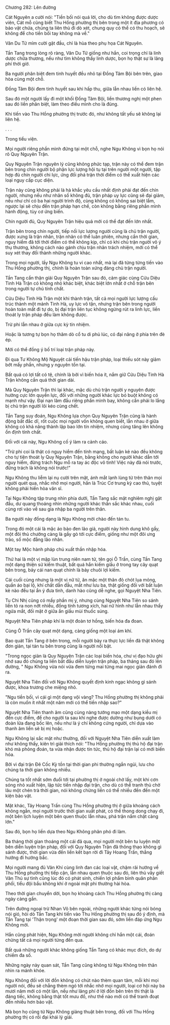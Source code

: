 




Chương 282: Lên đường


Cát Nguyên a cười nói: "Tiền bối nói quá lời, cho dù tìm không được dược viên, Cát mỗ cũng biết Thu Hồng phường thị bên trong một ít địa phương có bảo vật chứa, chúng ta liên thủ đi dò xét, chung quy có thể có thu hoạch, sẽ không để cho tiền bối tay không mà về."

Vân Du Tử mỉm cười gật đầu, chỉ là hùa theo phụ họa Cát Nguyên.

Tần Tang trong lòng rõ ràng, Vân Du Tử giống như hắn, coi trọng chỉ là linh dược chữa thương, nếu như tìm không thấy linh dược, bọn họ thật sự là lãng phí thời giờ.

Ba người phân biệt đem tinh huyết đều nhỏ tại Đồng Tâm Bội bên trên, giao hòa cùng một chỗ.

Đồng Tâm Bội đem tinh huyết sau khi hấp thu, giữa lẫn nhau liền có liên hệ.

Sau đó một người lấy đi một khối Đồng Tâm Bội, liền thương nghị một phen sau đó liền phân biệt, làm theo điều mình cho là đúng.

Khi tiến vào Thu Hồng phường thị trước đó, như không tất yếu sẽ không lại liên hệ.

. . .

Trong tiểu viện.

Mọi người riêng phần mình đứng tại một chỗ, nghe Ngu Không vì bọn họ nói rõ Quy Nguyên Trận.

Quy Nguyên Trận nguyên lý cũng không phức tạp, trận này có thể đem trận bên trong chín người bộ phận lực lượng hội tụ tại trên người một người, tập hợp đủ chín người chi lực, ứng đối phá trận thời điểm có thể xuất hiện các loại nguy cấp cục diện.

Trận này cũng không phải là hà khắc yêu cầu nhất định phải đạt đến chín người, nhưng nếu như nhân số không đủ, trận pháp uy lực cũng sẽ đại giảm, nếu như chỉ có ba hai người trình độ, cùng không có không sai biệt lắm, ngược lại sẽ chịu đến trận pháp hạn chế, còn không bằng riêng phần mình hành động, tùy cơ ứng biến.

Chín người đủ, Quy Nguyên Trận hiệu quả mới có thể đạt đến lớn nhất.

Trận bên trong chín người, tiếp nối lực lượng người cũng là chủ trận người, được xưng là trận nhãn, trận nhãn có thể luân phiên, nhưng cần thời gian, nguy hiểm đã tới thời điểm có thể không kịp, chỉ có khi chủ trận người vô ý thụ thương, không cách nào gánh chịu trận nhãn trách nhiệm, mới có thể suy xét thay đổi thành những người khác.

Trong mọi người, lấy Ngu Không tu vi cao nhất, mà lại đã từng từng tiến vào Thu Hồng phường thị, chính là hoàn toàn xứng đáng chủ trận người.

Tần Tang cẩn thận giải Quy Nguyên Trận sau đó, cảm giác cùng Cửu Diệu Tinh Hà Trận có không nhỏ khác biệt, khác biệt lớn nhất ở chỗ trận bên trong người tự chủ tính chất.

Cửu Diệu Tinh Hà Trận một khi thành trận, tất cả mọi người lực lượng cấu trúc thành một mảnh Tinh Hà, uy lực vô tận, nhưng trận bên trong người hoàn toàn mất đi tự do, bị đại trận liên tục không ngừng rút ra linh lực, liền thoát ly trận pháp đều làm không được.

Trừ phi lẫn nhau ở giữa cực kỳ tín nhiệm.

Hoặc là tương tự bọn họ thăm dò cổ tu di phủ lúc, có đại năng ở phía trên đè ép.

Mới có thể đồng ý bố trí loại trận pháp này.

Đi qua Tư Không Mộ Nguyệt cải tiến hậu trận pháp, loại thiếu sót này giảm bớt mấy phần, nhưng y nguyên tồn tại.

Bất quá có lợi tất có tệ, chính là bởi vì biến hóa ít, nắm giữ Cửu Diệu Tinh Hà Trận không cần quá thời gian dài.

Mà Quy Nguyên Trận thì lại khác, mặc dù chủ trận người y nguyên được hưởng cực lớn quyền lực, đối với những người khác lực bó buột không có mạnh như vậy. Đại nạn lâm đầu riêng phần mình bay, không cần phải lo lắng bị chủ trận người lôi kéo cùng chết.

Tần Tang suy đoán, Ngu Không lựa chọn Quy Nguyên Trận cũng là hành động bất đắc dĩ, rốt cuộc mọi người vốn không quen biết, lẫn nhau ở giữa không có khả năng thành lập bao lớn tín nhiệm, nhưng cũng tăng lên không ổn định tính chất.

Đối với cái này, Ngu Không cố ý làm ra cảnh cáo.

"Trừ phi coi là thật có nguy hiểm đến tính mạng, bất luận kẻ nào đều không cho tự tiện thoát ly Quy Nguyên Trận, bằng không cho người khác dẫn tới nguy hiểm, đừng trách Ngu mỗ ra tay ác độc vô tình! Việc này đã nói trước, đừng trách là không nói trước!"

Ngu Không thu liễm lại nụ cười trên mặt, ánh mắt lạnh lùng từ trên thân mọi người quét qua, nhắc nhở mọi người, hắn là Trúc Cơ trung kỳ cao thủ, tuyệt không phải hiền hòa văn sĩ.

Tại Ngu Không tập trung nhìn phía dưới, Tần Tang sắc mặt nghiêm nghị gật đầu, dư quang thoáng nhìn những người khác thần sắc khác nhau, cuối cùng rơi vào về sau gia nhập ba người trên thân.

Ba người này đồng dạng là Ngu Không mời chào đến tán tu.

Trong đó một cái là mặc áo bào đen lão giả, người này hình dung khô gầy, một đôi thủ chưởng càng là gầy gò tới cực điểm, giống như một đôi ưng trảo, số mộc đằng lão nhân.

Một tay Mộc hành pháp chú xuất thần nhập hóa.

Thứ hai là một vị mập lùn trung niên nam tử, tên gọi Ô Trần, cùng Tần Tang một dạng thiện sử kiếm thuật, bất quá hắn kiếm giấu ở trong tay cây quạt bên trong, bảy cái nan quạt chính là bảy chuôi lợi kiếm.

Cái cuối cùng nhưng là một vị nữ tử, ăn mặc một thân đỏ chót lụa mỏng, quần áo bại lộ, khí chất dẫn đầu, mắt như lưu ba, thật giống đối với bất luận kẻ nào đều tại ẩn ý đưa tình, danh hào cũng dễ nghe, gọi Nguyệt Nha Tiên.

Tu Chi Nhị cũng có mấy phần mị ý, nhưng cùng Nguyệt Nha Tiên so sánh liền tỏ ra non nớt nhiều, đồng tính tương xích, hai nữ hình như lẫn nhau thấy ngứa mắt, đối mặt ở giữa ẩn giấu mùi thuốc súng.

Nguyệt Nha Tiên pháp khí là một đoàn tơ hồng, biến hóa đa đoan.

Cùng Ô Trần cây quạt một dạng, càng giống một loại ám khí.

Bao quát Tần Tang ở bên trong, mỗi người bày ra thực lực liền đã thật không đơn giản, tại tán tu bên trong cũng là người nổi bật.

"Trong ngọc giản là Quy Nguyên Trận các loại biến hóa, chư vị đạo hữu ghi nhớ sau đó chúng ta liền bắt đầu diễn luyện trận pháp, ba tháng sau đó lên đường, " Ngu Không vừa nói vừa đem từng mai từng mai ngọc giản đánh đi ra.

Nguyệt Nha Tiên đối với Ngu Không quyết định kinh ngạc không gì sánh được, khoa trương che miệng nhỏ.

"Ngu tiền bối, vì cái gì một dạng vội vàng? Thu Hồng phường thị không phải là còn muốn ít nhất một năm mới có thể tiến nhập sao?"

Nguyệt Nha Tiên thanh âm cũng cùng nàng tướng mạo một dạng kiều mị đến cực điểm, để cho người ta sau khi nghe được dường như bụng dưới có đoàn lửa đang bốc lên, nếu như là ý chí không cứng người, chỉ dựa vào thanh âm liền sẽ bị mị hoặc.

Ngu Không lại sắc mặt như thường, đối với Nguyệt Nha Tiên diễn xuất làm như không thấy, kiên trì giải thích nói: "Thu Hồng phường thị thủ hộ đại trận khó mà phỏng đoán, ta vừa nhận được tin tức, thủ hộ đại trận lại có mới biến hóa.

Bởi vì đại trận Đê Cốc Kỳ tồn tại thời gian phi thường ngắn ngủi, lưu cho chúng ta thời gian không nhiều.

Chúng ta tốt nhất sớm đuổi tới tại phường thị ở ngoài chờ lấy, một khi cơn sóng nhỏ xuất hiện, lập tức tiến nhập đại trận, cho dù có thể tranh thủ chờ lâu một chén trà thời gian, nói không chừng liền có thể nhiều đến đến một kiện bảo vật.

Mặt khác, Tây Hoang Trấn cùng Thu Hồng phường thị ở giữa khoảng cách không ngắn, mọi người trước thời gian xuất phát, có thể thong dong chạy đi, một bên lịch luyện một bên quen thuộc lẫn nhau, phá trận nắm chặt càng lớn."

Sau đó, bọn họ liền dựa theo Ngu Không phân phó đi làm.

Ba tháng thời gian thoáng một cái đã qua, mọi người một bên tu luyện một bên diễn luyện trận pháp, đối với Quy Nguyên Trận đã thông thạo không gì sánh được, thời gian vừa đến liền kết bạn rời đi Tây Hoang Trấn, thẳng hướng đi hướng bắc.

Mọi người mang đủ Vân Khí cùng linh đan các loại vật, chậm rãi hướng về Thu Hồng phường thị tiếp cận, lẫn nhau quen thuộc sau đó, liên thủ vây giết Vân Thú sự tình cũng lúc đó có phát sinh, chiến lợi phẩm bình quân phân phối, tiểu đội bầu không khí ở ngoài mặt phi thường hài hòa.

Theo thời gian chuyển dời, bọn họ khoảng cách Thu Hồng phường thị càng ngày càng gần.

Trên đường ngoại trừ Nhan Võ bên ngoài, những người khác từng nói bóng nói gió, hỏi dò Tần Tang khi tiến vào Thu Hồng phường thị sau đó ý định, mà Tần Tang tại 'Thận trọng' một đoạn thời gian sau đó, sớm liền đáp ứng Ngu Không mời.

Hắn cũng phát hiện, Ngu Không mời người không chỉ hắn một cái, đoán chừng tất cả mọi người từng đến qua.

Bất quá những người khác không giống Tần Tang có khác mục đích, do dự chiếm đa số.

Những ngày này quan sát, Tần Tang cũng không từ Ngu Không trên thân nhìn ra mánh khóe.

Ngu Không đối với lời đồn không có chút nào thèm quan tâm, mỗi khi mọi người nói, đều sẽ chẳng thèm ngó tới nhắc nhở mọi người, loại cơ hội này ba mươi năm mới có một lần, nếu như lãng phí ở lời đồn bên trên thì thật là đáng tiếc, không bằng thật tốt mưu đồ, như thế nào mới có thể tranh đoạt đến nhiều hơn bảo vật.

Mà bọn họ cũng từ Ngu Không giảng thuật bên trong, đối với Thu Hồng phường thị có rồi đại khái lý giải.




